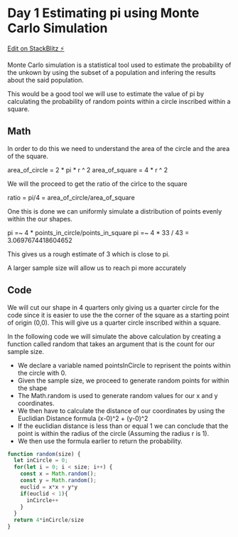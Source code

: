 # Day 1 Estimating pi using Monte Carlo Simulation

[Edit on StackBlitz ⚡️](https://stackblitz.com/edit/react-ts-yrbo5p)

Monte Carlo simulation is a statistical tool used to estimate the probability of the unkown by using the subset of a population and infering the results about the said population.

This would be a good tool we will use to estimate the value of pi by calculating the probability of random points within a circle inscribed within a square.

## Math

In order to do this we need to understand the area of the circle and the area of the square.

area_of_circle = 2 * pi * r ^ 2
area_of_square = 4 * r ^ 2


We will the proceed to get the ratio of the cirlce to the square

ratio = pi/4 = area_of_circle/area_of_square

One this is done we can uniformly simulate a distribution of points evenly within the our shapes.

pi =~ 4 * points_in_circle/points_in_square
pi =~ 4 * 33 / 43 = 3.0697674418604652 

This gives us a rough estimate of 3 which is close to pi.

A larger sample size will allow us to reach pi more accurately

## Code

We will cut our shape in 4 quarters only giving us a quarter circle for the code since it is easier to use the the corner of the square as a starting point of origin (0,0). This will give us a quarter circle inscribed within a square.

In the following code we will simulate the above calculation by creating a function called random that takes an argument that is the count for our sample size.

  - We declare a variable named pointsInCircle to reprisent the points within the circle with 0.
  - Given the sample size, we proceed to generate random points for within the shape
  - The Math.random is used to generate random values for our x and y coordinates.
  - We then have to calculate the distance of our coordinates by using the Euclidian Distance formula (x-0)^2 + (y-0)^2
  - If the euclidian distance is less than or equal 1 we can conclude that the point is within the radius of the circle (Assuming the radius r is 1). 
  - We then use the formula earlier to return the probability.

```js
function random(size) {
  let inCircle = 0;
  for(let i = 0; i < size; i++) {
    const x = Math.random();
    const y = Math.random();
    euclid = x*x + y*y
    if(euclid < 1){
      inCircle++
    }
  }
  return 4*inCircle/size
}
```